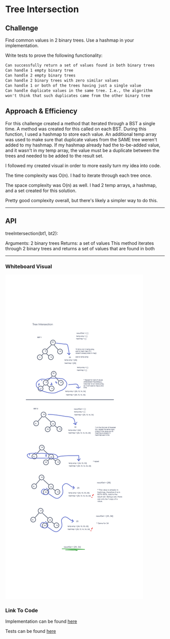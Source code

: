 # Tree Intersection

## Challenge

Find common values in 2 binary trees. Use a hashmap in your implementation.

Write tests to prove the following functionality:

    Can successfully return a set of values found in both binary trees
    Can handle 1 empty binary tree
    Can handle 2 empty binary trees
    Can handle 2 binary trees with zero similar values
    Can handle 1 or both of the trees having just a single value
    Can handle duplicate values in the same tree. I.e., the algorithm won't think that such duplicates came from the other binary tree

## Approach & Efficiency
<!-- What approach did you take? Why? What is the Big O space/time for this approach? -->
For this challenge created a method that iterated through a BST a single time. A method was created for this called on each BST. During this function, I used a hashmap to store each value. An additional temp array was used to make sure that duplicate values from the SAME tree weren't added to my hashmap. If my hashmap already had the to-be-added value, and it wasn't in my temp array, the value must be a duplicate between the trees and needed to be added to the result set.

I followed my created visual in order to more easily turn my idea into code.

The time complexity was O(n). I had to iterate through each tree once.

The space complexity was O(n) as well. I had 2 temp arrays, a hashmap, and a set created for this solution.

Pretty good complexity overall, but there's likely a simpler way to do this.

-----

## API
<!-- Description of each method publicly available to your Linked List -->
  treeIntersection(bt1, bt2):

  Arguments: 2 binary trees
  Returns: a set of values
  This method iterates through 2 binary trees and returns a set of values that are found in both

-----

### Whiteboard Visual

![tree intersection diagram](./treeIntersection.png)

### Link To Code

Implementation can be found [here](./tree-intersection.js)

Tests can be found [here](./tree-intersection.test.js)

